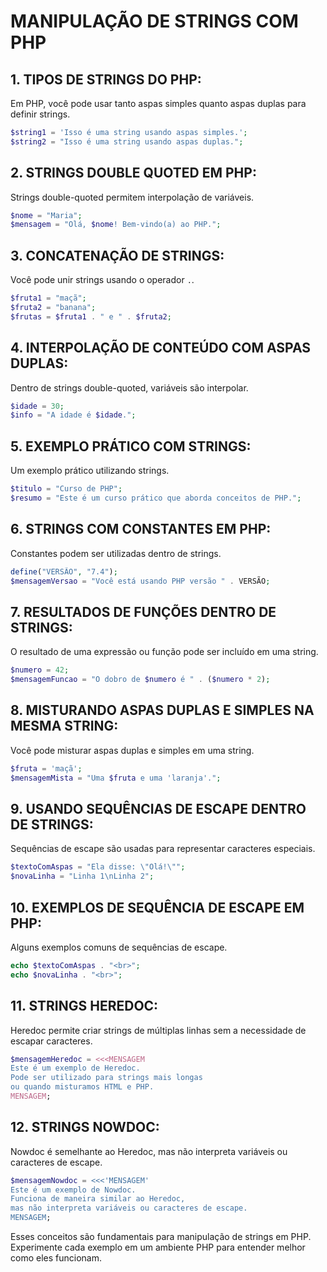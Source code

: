 # MANIPULAÇÃO DE STRINGS COM PHP
## 1. **TIPOS DE STRINGS DO PHP:**
Em PHP, você pode usar tanto aspas simples quanto aspas duplas para definir strings.

```php
$string1 = 'Isso é uma string usando aspas simples.';
$string2 = "Isso é uma string usando aspas duplas.";
```

## 2. **STRINGS DOUBLE QUOTED EM PHP:**
Strings double-quoted permitem interpolação de variáveis.

```php
$nome = "Maria";
$mensagem = "Olá, $nome! Bem-vindo(a) ao PHP.";
```

## 3. **CONCATENAÇÃO DE STRINGS:**
Você pode unir strings usando o operador `.`.

```php
$fruta1 = "maçã";
$fruta2 = "banana";
$frutas = $fruta1 . " e " . $fruta2;
```

## 4. **INTERPOLAÇÃO DE CONTEÚDO COM ASPAS DUPLAS:**
Dentro de strings double-quoted, variáveis são interpolar.

```php
$idade = 30;
$info = "A idade é $idade.";
```

## 5. **EXEMPLO PRÁTICO COM STRINGS:**
Um exemplo prático utilizando strings.

```php
$titulo = "Curso de PHP";
$resumo = "Este é um curso prático que aborda conceitos de PHP.";
```

## 6. **STRINGS COM CONSTANTES EM PHP:**
Constantes podem ser utilizadas dentro de strings.

```php
define("VERSÃO", "7.4");
$mensagemVersao = "Você está usando PHP versão " . VERSÃO;
```

## 7. **RESULTADOS DE FUNÇÕES DENTRO DE STRINGS:**
O resultado de uma expressão ou função pode ser incluído em uma string.

```php
$numero = 42;
$mensagemFuncao = "O dobro de $numero é " . ($numero * 2);
```

## 8. **MISTURANDO ASPAS DUPLAS E SIMPLES NA MESMA STRING:**
Você pode misturar aspas duplas e simples em uma string.

```php
$fruta = 'maçã';
$mensagemMista = "Uma $fruta e uma 'laranja'.";
```

## 9. **USANDO SEQUÊNCIAS DE ESCAPE DENTRO DE STRINGS:**
Sequências de escape são usadas para representar caracteres especiais.

```php
$textoComAspas = "Ela disse: \"Olá!\"";
$novaLinha = "Linha 1\nLinha 2";
```

## 10. **EXEMPLOS DE SEQUÊNCIA DE ESCAPE EM PHP:**
Alguns exemplos comuns de sequências de escape.

```php
echo $textoComAspas . "<br>";
echo $novaLinha . "<br>";
```

## 11. **STRINGS HEREDOC:**
Heredoc permite criar strings de múltiplas linhas sem a necessidade de escapar caracteres.

```php
$mensagemHeredoc = <<<MENSAGEM
Este é um exemplo de Heredoc.
Pode ser utilizado para strings mais longas
ou quando misturamos HTML e PHP.
MENSAGEM;
```

## 12. **STRINGS NOWDOC:**
Nowdoc é semelhante ao Heredoc, mas não interpreta variáveis ou caracteres de escape.

```php
$mensagemNowdoc = <<<'MENSAGEM'
Este é um exemplo de Nowdoc.
Funciona de maneira similar ao Heredoc,
mas não interpreta variáveis ou caracteres de escape.
MENSAGEM;
```

Esses conceitos são fundamentais para manipulação de strings em PHP. Experimente cada exemplo em um ambiente PHP para entender melhor como eles funcionam.